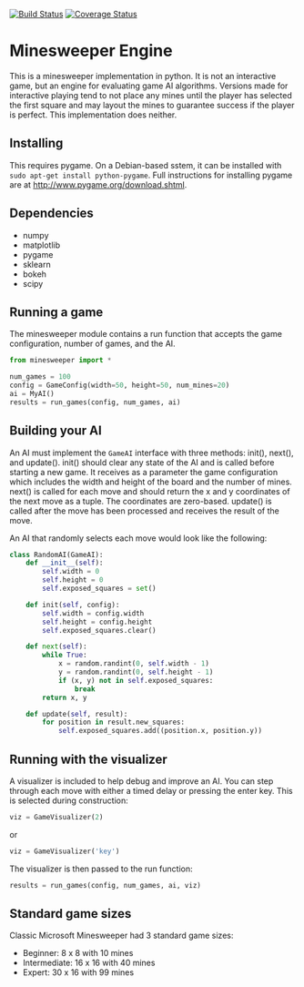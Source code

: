 [![Build Status](https://travis-ci.org/cash/minesweeper.svg?branch=master)](https://travis-ci.org/cash/minesweeper) [![Coverage Status](https://coveralls.io/repos/cash/minesweeper/badge.svg?branch=master&service=github)](https://coveralls.io/github/cash/minesweeper?branch=master)

Minesweeper Engine
==================
This is a minesweeper implementation in python. It is not an interactive game,
but an engine for evaluating game AI algorithms. Versions made for interactive
playing tend to not place any mines until the player has selected the first
square and may layout the mines to guarantee success if the player is perfect.
This implementation does neither.

Installing
---------------
This requires pygame. On a Debian-based sstem, it can be installed with 
```sudo apt-get install python-pygame```. Full instructions for installing 
pygame are at http://www.pygame.org/download.shtml.

Dependencies
---------------

- numpy 
- matplotlib 
- pygame 
- sklearn 
- bokeh 
- scipy

Running a game
----------------
The minesweeper module contains a run function that accepts the game configuration, 
number of games, and the AI.

```python
from minesweeper import *

num_games = 100
config = GameConfig(width=50, height=50, num_mines=20)
ai = MyAI()
results = run_games(config, num_games, ai)
```

Building your AI
------------------
An AI must implement the ```GameAI``` interface with three methods: init(), next(), 
and update(). init() should clear any state of the AI and is called before starting
a new game. It receives as a parameter the game configuration which includes the
width and height of the board and the number of mines. next() is called for each move
and should return the x and y coordinates of the next move as a tuple. The coordinates
are zero-based. update() is called after the move has been processed and receives the 
result of the move.

An AI that randomly selects each move would look like the following:

```python
class RandomAI(GameAI):
    def __init__(self):
        self.width = 0
        self.height = 0
        self.exposed_squares = set()

    def init(self, config):
        self.width = config.width
        self.height = config.height
        self.exposed_squares.clear()

    def next(self):
        while True:
            x = random.randint(0, self.width - 1)
            y = random.randint(0, self.height - 1)
            if (x, y) not in self.exposed_squares:
                break
        return x, y

    def update(self, result):
        for position in result.new_squares:
            self.exposed_squares.add((position.x, position.y))
```

Running with the visualizer
---------------------------
A visualizer is included to help debug and improve an AI. You can step through
each move with either a timed delay or pressing the enter key. This is selected
during construction:

```python
viz = GameVisualizer(2)
```
or
```python
viz = GameVisualizer('key')
```

The visualizer is then passed to the run function:

```python
results = run_games(config, num_games, ai, viz)
```

Standard game sizes
-------------------------
Classic Microsoft Minesweeper had 3 standard game sizes:
 * Beginner: 8 x 8 with 10 mines
 * Intermediate: 16 x 16 with 40 mines
 * Expert: 30 x 16 with 99 mines

